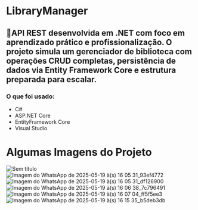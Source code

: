 # LibraryManager

## 🚀API REST desenvolvida em .NET com foco em aprendizado prático e profissionalização. O projeto simula um gerenciador de biblioteca com operações CRUD completas, persistência de dados via Entity Framework Core e estrutura preparada para escalar.
### O que foi usado:
- C#
- ASP.NET Core
- EntityFramework Core
- Visual Studio

# Algumas Imagens do Projeto
![Sem título](https://github.com/user-attachments/assets/8cdb33f7-7bc3-4715-b42d-3809c6f8f636)
![Imagem do WhatsApp de 2025-05-19 à(s) 16 05 31_93ef4772](https://github.com/user-attachments/assets/90a1c6ae-0109-44bc-b191-aaae6b0e9e5c)
![Imagem do WhatsApp de 2025-05-19 à(s) 16 05 31_df126900](https://github.com/user-attachments/assets/5533dd61-e43c-4d2b-be2c-bc2967305513)
![Imagem do WhatsApp de 2025-05-19 à(s) 16 06 38_7c796491](https://github.com/user-attachments/assets/10e63265-e0f1-4916-8f29-c0c73def555d)
![Imagem do WhatsApp de 2025-05-19 à(s) 16 07 04_ff5f5ee3](https://github.com/user-attachments/assets/1444c7d9-585b-4591-8096-0c99bb9a42c4)
![Imagem do WhatsApp de 2025-05-19 à(s) 16 15 35_b5deb3db](https://github.com/user-attachments/assets/ec52925c-258f-4b39-9126-2f1bd06f2630)
